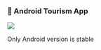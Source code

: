 
### 📱 Android Tourism App

<img src="https://img.shields.io/badge/Java-orange">

Only Android version is stable
